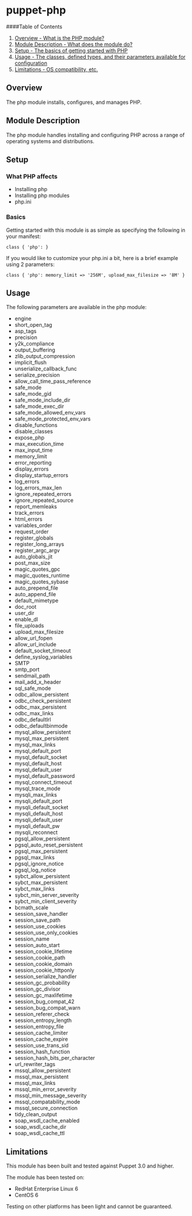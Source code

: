 # puppet-php

####Table of Contents

1. [Overview - What is the PHP module?](#overview)
2. [Module Description - What does the module do?](#module-description)
3. [Setup - The basics of getting started with PHP](#setup)
4. [Usage - The classes, defined types, and their parameters available for configuration](#usage)
5. [Limitations - OS compatibility, etc.](#limitations)

## Overview

The php module installs, configures, and manages PHP.

## Module Description

The php module handles installing and configuring PHP across a range of operating systems and distributions.

## Setup

### What PHP affects

* Installing php
* Installing php modules
* php.ini

### Basics

Getting started with this module is as simple as specifying the following in your manifest:

```puppet
class { 'php': }
```

If you would like to customize your php.ini a bit, here is a brief example using 2 parameters:

```puppet
class { 'php': memory_limit => '256M', upload_max_filesize => '8M' }
```

## Usage

The following parameters are available in the php module:

* engine
* short_open_tag
* asp_tags
* precision
* y2k_compliance
* output_buffering
* zlib_output_compression
* implicit_flush
* unserialize_callback_func
* serialize_precision
* allow_call_time_pass_reference
* safe_mode
* safe_mode_gid
* safe_mode_include_dir
* safe_mode_exec_dir
* safe_mode_allowed_env_vars
* safe_mode_protected_env_vars
* disable_functions
* disable_classes
* expose_php
* max_execution_time
* max_input_time
* memory_limit
* error_reporting
* display_errors
* display_startup_errors
* log_errors
* log_errors_max_len
* ignore_repeated_errors
* ignore_repeated_source
* report_memleaks
* track_errors
* html_errors
* variables_order
* request_order
* register_globals
* register_long_arrays
* register_argc_argv
* auto_globals_jit
* post_max_size
* magic_quotes_gpc
* magic_quotes_runtime
* magic_quotes_sybase
* auto_prepend_file
* auto_append_file
* default_mimetype
* doc_root
* user_dir
* enable_dl
* file_uploads
* upload_max_filesize
* allow_url_fopen
* allow_url_include
* default_socket_timeout
* define_syslog_variables
* SMTP
* smtp_port
* sendmail_path
* mail_add_x_header
* sql_safe_mode
* odbc_allow_persistent
* odbc_check_persistent
* odbc_max_persistent
* odbc_max_links
* odbc_defaultlrl
* odbc_defaultbinmode
* mysql_allow_persistent
* mysql_max_persistent
* mysql_max_links
* mysql_default_port
* mysql_default_socket
* mysql_default_host
* mysql_default_user
* mysql_default_password
* mysql_connect_timeout
* mysql_trace_mode
* mysqli_max_links
* mysqli_default_port
* mysqli_default_socket
* mysqli_default_host
* mysqli_default_user
* mysqli_default_pw
* mysqli_reconnect
* pgsql_allow_persistent
* pgsql_auto_reset_persistent
* pgsql_max_persistent
* pgsql_max_links
* pgsql_ignore_notice
* pgsql_log_notice
* sybct_allow_persistent
* sybct_max_persistent
* sybct_max_links
* sybct_min_server_severity
* sybct_min_client_severity
* bcmath_scale
* session_save_handler
* session_save_path
* session_use_cookies
* session_use_only_cookies
* session_name
* session_auto_start
* session_cookie_lifetime
* session_cookie_path
* session_cookie_domain
* session_cookie_httponly
* session_serialize_handler
* session_gc_probability
* session_gc_divisor
* session_gc_maxlifetime
* session_bug_compat_42
* session_bug_compat_warn
* session_referer_check
* session_entropy_length
* session_entropy_file
* session_cache_limiter
* session_cache_expire
* session_use_trans_sid
* session_hash_function
* session_hash_bits_per_character
* url_rewriter_tags
* mssql_allow_persistent
* mssql_max_persistent
* mssql_max_links
* mssql_min_error_severity
* mssql_min_message_severity
* mssql_compatability_mode
* mssql_secure_connection
* tidy_clean_output
* soap_wsdl_cache_enabled
* soap_wsdl_cache_dir
* soap_wsdl_cache_ttl

## Limitations

This module has been built and tested against Puppet 3.0 and higher.

The module has been tested on:

* RedHat Enterprise Linux 6
* CentOS 6

Testing on other platforms has been light and cannot be guaranteed.
